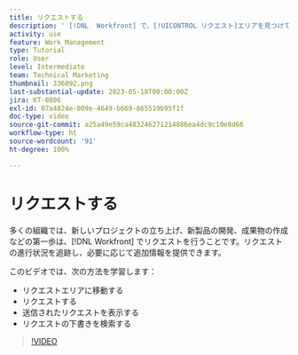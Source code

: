 ```yaml
---
title: リクエストする
description: ' [!DNL  Workfront] で、[!UICONTROL リクエスト]エリアを見つけて、リクエストを作成する方法を説明します。送信されたリクエストと下書きのリクエストを表示する方法を説明します。'
activity: use
feature: Work Management
type: Tutorial
role: User
level: Intermediate
team: Technical Marketing
thumbnail: 336092.png
last-substantial-update: 2023-05-18T00:00:00Z
jira: KT-8806
exl-id: 07a4824e-809e-4649-b669-865519b95f1f
doc-type: video
source-git-commit: a25a49e59ca483246271214886ea4dc9c10e8d66
workflow-type: ht
source-wordcount: '91'
ht-degree: 100%

---
```


# リクエストする

多くの組織では、新しいプロジェクトの立ち上げ、新製品の開発、成果物の作成などの第一歩は、[!DNL Workfront] でリクエストを行うことです。リクエストの進行状況を追跡し、必要に応じて追加情報を提供できます。

このビデオでは、次の方法を学習します：

* リクエストエリアに移動する
* リクエストする
* 送信されたリクエストを表示する
* リクエストの下書きを検索する

>[!VIDEO](https://video.tv.adobe.com/v/336092/?quality=12&learn=on)
